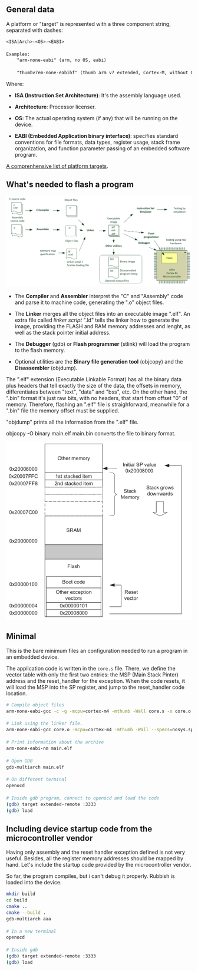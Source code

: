## General data

A platform or "target" is represented with a three component string, separated with dashes:

```txt
<ISA|Arch>-<OS>-<EABI>

Examples:
    "arm-none-eabi" (arm, no OS, eabi)

    "thumbv7em-none-eabihf" (thumb arm v7 extended, Cortex-M, without OS, eabi with hardware floats)

```

Where:

* **ISA (Instruction Set Architecture)**: It's the assembly language used.

* **Architecture**: Processor licenser.

* **OS**: The actual operating system (if any) that will be running on the device.

* **EABI (Embedded Application binary interface)**: specifies standard conventions for file formats,
data types, register usage, stack frame organization, and function parameter passing of an embedded
software program.

[A comprenhensive list of platform targets](https://doc.rust-lang.org/nightly/rustc/platform-support.html).

## What's needed to flash a program

![All required elements to flash a program to an embedded device](../media/flash_arm.png)

* The **Compiler** and **Assembler** interpret the "C" and "Assembly" code and parse it to machine code, generating the ".o" object files.

* The **Linker** merges all the object files into an executable image ".elf". An extra file called *linker script* ".ld" tells the linker how to generate the image, providing the FLASH and RAM memory addresses and lenght, as well as the stack pointer initial address.

* The **Debugger** (gdb) or **Flash programmer** (stlink) will load the program to the flash memory.

* Optional utilities are the **Binary file generation tool** (objcopy) and the **Disassembler** (objdump).

The ".elf" extension (Executable Linkable Format) has all the binary data plus headers that tell exactly the size of the data, the offsets in memory, differentiates between "text", "data" and "bss", etc. On the other hand, the ".bin" format it's just raw bits, with no headers, that start from offset "0" of memory. Therefore, flashing an ".elf" file is straighforward, meanwhile for a ".bin" file the memory offset must be supplied.

"objdump" prints all the information from the ".elf" file.

objcopy -O binary main.elf main.bin converts the file to binary format.

![Simplified memory map, showing start of flash memory, MSP location and reset handler.](../media/memory_map.png)

## Minimal

This is the bare minimum files an configuration needed to run a program in an embedded device.

The application code is written in the `core.s` file. There, we define the vector table with only the first two entries: the MSP (Main Stack Pinter) address and the reset_handler for the exception. When the code resets, it will load the MSP into the SP register, and jump to the reset_handler code location.

```bash
# Compile object files
arm-none-eabi-gcc -c -g -mcpu=cortex-m4 -mthumb -Wall core.s -o core.o

# Link using the linker file.
arm-none-eabi-gcc core.o -mcpu=cortex-m4 -mthumb -Wall --specs=nosys.specs -nostdlib -lgcc -T"$PWD/link.ld" -o main.elf

# Print information about the archive
arm-none-eabi-nm main.elf

# Open GDB
gdb-multiarch main.elf

# On diffetent terminal
openocd

# Inside gdb program, connect to openocd and load the code
(gdb) target extended-remote :3333
(gdb) load
```

## Including device startup code from the microcontroller vendor

Having only assembly and the reset handler exception defined is not very useful. Besides, all the register memory addresses should be mapped by hand. Let's include the startup code provided by the microcontroller vendor.

So far, the program compiles, but i can't debug it properly. Rubbish is loaded into the device.

```bash
mkdir build
cd build
cmake ..
cmake --build .
gdb-multiarch aaa

# In a new terminal
openocd

# Inside gdb
(gdb) target extended-remote :3333
(gdb) load
```
